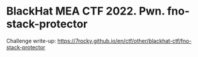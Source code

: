# BlackHat MEA CTF 2022. Pwn. fno-stack-protector

Challenge write-up: https://7rocky.github.io/en/ctf/other/blackhat-ctf/fno-stack-protector
